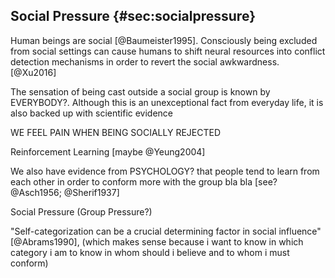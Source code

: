 
## Social Pressure {#sec:socialpressure}

Human beings are social [@Baumeister1995]. Consciously being excluded from social settings can cause humans to shift neural resources into conflict detection mechanisms in order to revert the social awkwardness. [@Xu2016]
<!-- "exclusion causes people to rebalance attention allocation priorities for cognitive control according to a more flexible and adaptive strategy" -->

The sensation of being cast outside a social group is known by EVERYBODY?. Although this is an unexceptional fact from everyday life, it is also backed up with scientific evidence

WE FEEL PAIN WHEN BEING SOCIALLY REJECTED

Reinforcement Learning [maybe @Yeung2004]

We also have evidence from PSYCHOLOGY? that people tend to learn from each other in order to conform more with the group bla bla [see? @Asch1956; @Sherif1937]

Social Pressure (Group Pressure?)

"Self-categorization can be a crucial determining factor in social influence" [@Abrams1990], (which makes sense because i want to know in which category i am to know in whom should i believe and to whom i must conform)

